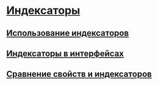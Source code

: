# [Индексаторы](index.md)
## [Использование индексаторов](using-indexers.md)
## [Индексаторы в интерфейсах](indexers-in-interfaces.md)
## [Сравнение свойств и индексаторов](comparison-between-properties-and-indexers.md)
